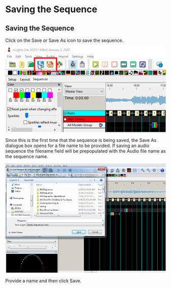 # Saving the Sequence

## Saving the Sequence

Click on the Save or Save As icon to save the sequence.

![](<../../.gitbook/assets/image (666).png>)

Since this is the first time that the sequence is being saved, the Save As dialogue box opens for a file name to be provided. If saving an audio sequence the filename field will be prepopulated with the Audio file name as the sequence name.

![](../../.gitbook/assets/base64e71a6428cb434d36.png)

Provide a name and then click Save.
